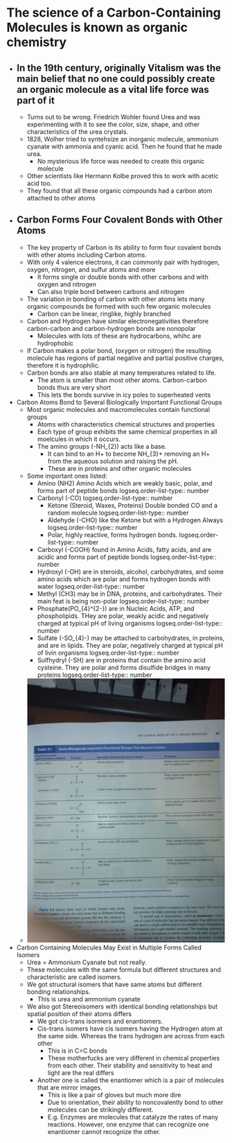 # The science of a Carbon-Containing Molecules is known as organic chemistry
- ## In the 19th century, originally Vitalism was the main belief that no one could possibly create an organic molecule as a vital life force was part of it
	- Turns out to be wrong. Friedrich Wohler found Urea and was experimenting with it to see the color, size, shape, and other characteristics of the urea crystals.
	- 1828, Wolher tried to syntehsize an inorganic molecule, ammonium cyanate with ammonia and cyanic acid. Then he found that he made urea.
		- No mysterious life force was needed to create this organic molecule
	- Other scientists like Hermann Kolbe proved this to work with acetic acid too.
	- They found that all these organic compounds had a carbon atom attached to other atoms
- ## Carbon Forms Four Covalent Bonds with Other Atoms
	- The key property of Carbon is its ability to form four covalent bonds with other atoms including Carbon atoms.
	- With only 4 valence electrons, it can commonly pair with hydrogen, oxygen, nitrogen, and sulfur atoms and more
		- It forms single or double bonds with other carbons and with oxygen and nitrogen
		- Can also triple bond between carbons and nitrogen
	- The variation in bonding of carbon with other atoms lets many organic compounds be formed with such few organic molecules
		- Carbon can be linear, ringlike, highly branched
	- Carbon and Hydrogen have similar electronegativities therefore carbon-carbon and carbon-hydrogen bonds are nonopolar
		- Molecules with lots of these are hydrocarbons, whihc are hydrophobic
	- If Carbon makes a polar bond, (oxygen or nitrogen) the resulting molecule has regions of partial negative and partial positive charges, therefore it is hydrophilic.
	- Carbon bonds are also stable at many temperatures related to life.
		- The atom is smaller than most other atoms. Carbon-carbon bonds thus are very short
		- This lets the bonds survive in icy poles to superheated vents
- Carbon Atoms Bond to Several Biologically Important Functional Groups
	- Most organic molecules and macromolecules contain functional groups
		- Atoms with characteristics chemical structures and properties
		- Each type of group exhibits the same chemical properties in all moelcules in which it occurs.
		- The amino groups (-NH_{2}) acts like a base.
			- It can bind to an H+ to become NH_{3}+ removing an H+ from the aqueous solution and raising the pH.
			- These are in proteins and other organic molecules
	- Some important ones listed:
		- Amino (NH2) Amino Acids which are weakly basic, polar, and forms part of peptide bonds
		  logseq.order-list-type:: number
		- Carbonyl (-CO) 
		  logseq.order-list-type:: number
			- Ketone (Steroid, Waxes, Proteins) Double bonded CO and a random molecule
			  logseq.order-list-type:: number
			- Aldehyde (-CHO) like the Ketone but with a Hydrogen Always
			  logseq.order-list-type:: number
			- Polar, highly reactive, forms hydrogen bonds.
			  logseq.order-list-type:: number
		- Carboxyl (-COOH) found in Amino Acids, fatty acids, and are acidic and forms part of peptide bonds
		  logseq.order-list-type:: number
		- Hydroxyl (-OH) are in steroids, alcohol, carbohydrates, and some amino acids which are polar and forms hydrogen bonds with water
		  logseq.order-list-type:: number
		- Methyl (CH3) may be in DNA, proteins, and carbohydrates. Their main feat is being non-polar
		  logseq.order-list-type:: number
		- Phosphate(PO_{4}^{2-}) are in Nucleic Acids, ATP, and phospholipids. THey are polar, weakly acidic and negatively charged at typical pH of living organisms
		  logseq.order-list-type:: number
		- Sulfate (-SO_{4}-) may be attached to carbohydrates, in proteins, and are in lipids. They are polar, negatively charged at typical pH of livin organisms
		  logseq.order-list-type:: number
		- Sulfhydryl (-SH) are in proteins that contain the amino acid cysteine. They are polar and forms disulfide bridges in many proteins
		  logseq.order-list-type:: number
	- ![trust.webp](../assets/trust_1703550379316_0.webp)
- Carbon Containing Molecules May Exist in Multiple Forms Called Isomers
	- Urea = Ammonium Cyanate but not really.
	- These molecules with the same formula but different structures and characteristic are called isomers.
	- We got structural isomers that have same atoms but different bonding relationships.
		- This is urea and ammonium cyanate
	- We also got Stereoisomers with identical bonding relationships but spatial position of their atoms differs
		- We got cis-trans isormers and enantiomers.
		- Cis-trans isomers have cis isomers having the Hydrogen atom at the same side. Whereas the trans hydrogen are across from each other
			- This is in C=C bonds
			- These motherfucks are very different in chemical properties from each other. Their stability and sensitivity to heat and light are the real differs
		- Another one is called the enantiomer which is  a pair of molecules that are mirror images.
			- This is like a pair of gloves but much more dire
			- Due to orientation, their ability to noncovalently bond to other molecules can be strikingly different.
			- E.g. Enzymes are molecules that catalyze the rates of many reactions. However, one enzyme that can recognize one enantiomer cannot recognize the other.